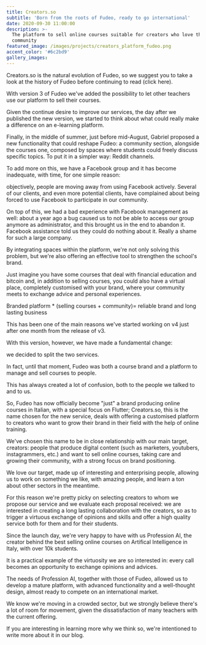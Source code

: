 ```yaml
---
title: Creators.so
subtitle: 'Born from the roots of Fudeo, ready to go international'
date: 2020-09-30 11:00:00
description: >-
  The platform to sell online courses suitable for creators who love their
  community
featured_image: /images/projects/creators_platform_fudeo.png
accent_color: '#6c2bd9'
gallery_images:
---
```


Creators.so is the natural evolution of Fudeo, so we suggest you to take a look at the history of Fudeo before continuing to read (click here).

With version 3 of Fudeo we've added the possibility to let other teachers use our platform to sell their courses.

Given the continue desire to improve our services, the day after we published the new version, we started to think about what could really make a difference on an e-learning platform.

Finally, in the middle of summer, just before mid-August, Gabriel proposed a new functionality that could reshape Fudeo: a community section, alongside the courses one, composed by spaces where students could freely discuss specific topics. To put it in a simpler way: Reddit channels.

To add more on this, we have a Facebook group and it has become inadequate, with time, for one simple reason:

objectively, people are moving away from using Facebook actively. Several of our clients, and even more potential clients, have complained about being forced to use Facebook to participate in our community.

On top of this, we had a bad experience with Facebook management as well: about a year ago a bug caused us to not be able to access our group anymore as administrator, and this brought us in the end to abandon it. Facebook assistance told us they could do nothing about it. Really a shame for such a large company.

By integrating spaces within the platform, we're not only solving this problem, but we're also offering an effective tool to strengthen the school's brand.

Just imagine you have some courses that deal with financial education and bitcoin and, in addition to selling courses, you could also have a virtual place, completely customised with your brand, where your community meets to exchange advice and personal experiences.

Branded platform \* (selling courses + community)= reliable brand and long lasting business

This has been one of the main reasons we've started working on v4 just after one month from the release of v3.

With this version, however, we have made a fundamental change:

we decided to split the two services.

In fact, until that moment, Fudeo was both a course brand and a platform to manage and sell courses to people.

This has always created a lot of confusion, both to the people we talked to and to us.

So, Fudeo has now officially become "just" a brand producing online courses in Italian, with a special focus on Flutter; Creators.so, this is the name chosen for the new service, deals with offering a customised platform to creators who want to grow their brand in their field with the help of online training.

We've chosen this name to be in close relationship with our main target, creators: people that produce digital content (such as marketers, youtubers, instagrammers, etc.) and want to sell online courses, taking care and growing their community, with a strong focus on brand positioning.

We love our target, made up of interesting and enterprising people, allowing us to work on something we like, with amazing people, and learn a ton about other sectors in the meantime.

For this reason we're pretty picky on selecting creators to whom we propose our service and we evaluate each proposal received: we are interested in creating a long lasting collaboration with the creators, so as to trigger a virtuous exchange of opinions and skills and offer a high quality service both for them and for their students.

Since the launch day, we're very happy to have with us Profession AI, the creator behind the best selling online courses on Artifical Intelligence in Italy, with over 10k students.

It is a practical example of the virtuosity we are so interested in: every call becomes an opportunity to exchange opinions and advices.

The needs of Profession AI, together with those of Fudeo, allowed us to develop a mature platform, with advanced functionality and a well-thought design, almost ready to compete on an international market.

We know we're moving in a crowded sector, but we strongly believe there's a lot of room for movement, given the dissatisfaction of many teachers with the current offering.

If you are interesting in learning more why we think so, we're intentioned to write more about it in our blog.